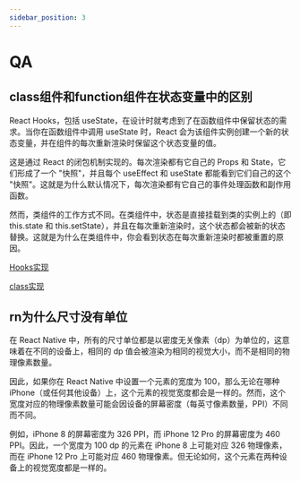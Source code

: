 ```yaml
---
sidebar_position: 3
---
```


# QA

## class组件和function组件在状态变量中的区别

React Hooks，包括 useState，在设计时就考虑到了在函数组件中保留状态的需求。当你在函数组件中调用 useState 时，React 会为该组件实例创建一个新的状态变量，并在组件的每次重新渲染时保留这个状态变量的值。

这是通过 React 的闭包机制实现的。每次渲染都有它自己的 Props 和 State，它们形成了一个 "快照"，并且每个 useEffect 和 useState 都能看到它们自己的这个 "快照"。这就是为什么默认情况下，每次渲染都有它自己的事件处理函数和副作用函数。

然而，类组件的工作方式不同。在类组件中，状态是直接挂载到类的实例上的（即 this.state 和 this.setState），并且在每次重新渲染时，这个状态都会被新的状态替换。这就是为什么在类组件中，你会看到状态在每次重新渲染时都被重置的原因。

[Hooks实现](https://github.com/facebook/react/blob/main/packages/react-reconciler/src/ReactFiberHooks.js)

[class实现](https://github.com/facebook/react/blob/main/packages/react-reconciler/src/ReactFiberClassComponent.js)

## rn为什么尺寸没有单位

在 React Native 中，所有的尺寸单位都是以密度无关像素（dp）为单位的，这意味着在不同的设备上，相同的 dp 值会被渲染为相同的视觉大小，而不是相同的物理像素数量。

因此，如果你在 React Native 中设置一个元素的宽度为 100，那么无论在哪种 iPhone（或任何其他设备）上，这个元素的视觉宽度都会是一样的。然而，这个宽度对应的物理像素数量可能会因设备的屏幕密度（每英寸像素数量，PPI）不同而不同。

例如，iPhone 8 的屏幕密度为 326 PPI，而 iPhone 12 Pro 的屏幕密度为 460 PPI。因此，一个宽度为 100 dp 的元素在 iPhone 8 上可能对应 326 物理像素，而在 iPhone 12 Pro 上可能对应 460 物理像素。但无论如何，这个元素在两种设备上的视觉宽度都是一样的。
